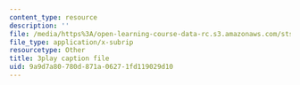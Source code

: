 ```yaml
---
content_type: resource
description: ''
file: /media/https%3A/open-learning-course-data-rc.s3.amazonaws.com/sts-081-innovation-systems-for-science-technology-energy-manufacturing-and-health-spring-2017/9a9d7a80780d871a06271fd119029d10_Ayvwr28VKBk.srt
file_type: application/x-subrip
resourcetype: Other
title: 3play caption file
uid: 9a9d7a80-780d-871a-0627-1fd119029d10
---
```

